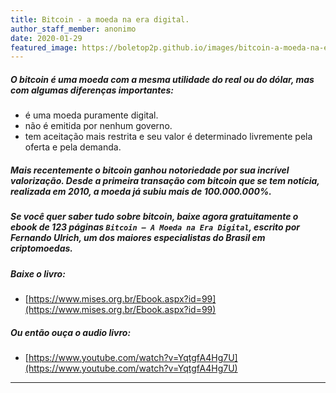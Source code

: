 ```yaml
---
title: Bitcoin - a moeda na era digital.
author_staff_member: anonimo
date: 2020-01-29
featured_image: https://boletop2p.github.io/images/bitcoin-a-moeda-na-era-digital.png
---
```


##### O bitcoin é uma moeda com a mesma utilidade do real ou do dólar, mas com algumas diferenças importantes:

* é uma moeda puramente digital.
* não é emitida por nenhum governo.
* tem aceitação mais restrita e seu valor é determinado livremente pela oferta e pela demanda.

##### Mais recentemente o bitcoin ganhou notoriedade por sua incrível valorização. Desde a primeira transação com bitcoin que se tem notícia, realizada em 2010, a moeda já subiu mais de 100.000.000%.

##### Se você quer saber tudo sobre bitcoin, baixe agora gratuitamente o ebook de 123 páginas `Bitcoin – A Moeda na Era Digital`, escrito por Fernando Ulrich, um dos maiores especialistas do Brasil em criptomoedas.

##### Baixe o livro:

* [https://www.mises.org.br/Ebook.aspx?id=99](https://www.mises.org.br/Ebook.aspx?id=99)

##### Ou então ouça o audio livro:

* [https://www.youtube.com/watch?v=YqtgfA4Hg7U](https://www.youtube.com/watch?v=YqtgfA4Hg7U)

---
